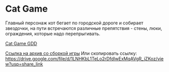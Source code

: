 # Cat Game

Главный персонаж кот бегает по городской дороге и собирает звездочки, на пути встречаются
различные препятствия - стены, люки, ограждения, которые надо перепрыгивать. 

[Cat Game GDD](https://docs.google.com/document/d/11JVrGg_xTzeVUvDE1rT7UUIKzsQ7ykkK2r0QHNvOL64/edit#heading=h.mkb8dirg5ncy)

[Ссылка на архив со сборкой игры](https://drive.google.com/file/d/1LNHKbL1TeLo2rDfdlwExMqAVgR_jZKoz/view?usp=share_link)
Или скопировать ссылку: https://drive.google.com/file/d/1LNHKbL1TeLo2rDfdlwExMqAVgR_jZKoz/view?usp=share_link
